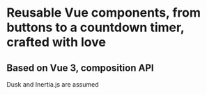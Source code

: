 #  Reusable Vue components, from buttons to a countdown timer, crafted with love

## Based on Vue 3, composition API

Dusk and Inertia.js are assumed
